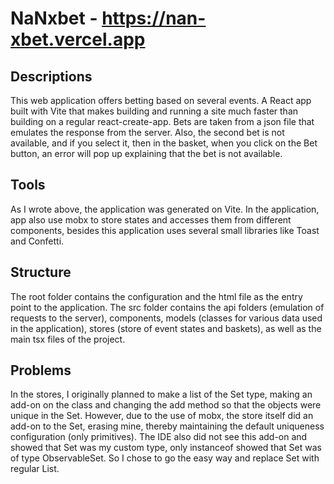 # NaNxbet - https://nan-xbet.vercel.app
## Descriptions
This web application offers betting based on several events.
A React app built with Vite that makes building and running a site much faster than building on a regular react-create-app.
Bets are taken from a json file that emulates the response from the server.
Also, the second bet is not available, and if you select it, then in the basket, when you click on the Bet button, an error will pop up explaining that the bet is not available.

## Tools
As I wrote above, the application was generated on Vite. In the application, app also use mobx to store states and accesses them from different components, besides this application uses several small libraries like Toast and Confetti.

## Structure
The root folder contains the configuration and the html file as the entry point to the application.
The src folder contains the api folders (emulation of requests to the server), components, models (classes for various data used in the application), stores (store of event states and baskets), as well as the main tsx files of the project.

## Problems
In the stores, I originally planned to make a list of the Set type, making an add-on on the class and changing the add method so that the objects were unique in the Set. However, due to the use of mobx, the store itself did an add-on to the Set, erasing mine, thereby maintaining the default uniqueness configuration (only primitives). The IDE also did not see this add-on and showed that Set was my custom type, only instanceof showed that Set was of type ObservableSet. So I chose to go the easy way and replace Set with regular List.
